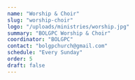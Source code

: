 ```yaml
---
name: "Worship & Choir"
slug: "worship-choir"
logo: "/uploads/ministries/worship.jpg"
summary: "BOLGPC Worship & Choir"
coordinator: "BOLGPC"
contact: "bolgpchurch@gmail.com"
schedule: "Every Sunday"
order: 5
draft: false
---
```

















